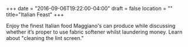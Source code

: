 +++
date = "2016-09-06T19:22:00-04:00"
draft = false
location = ""
title="Italian Feast"
+++

Enjoy the finest Italian food Maggiano's can produce while discussing whether it’s proper to use fabric softener whilst laundering money. Learn about "cleaning the lint screen."
